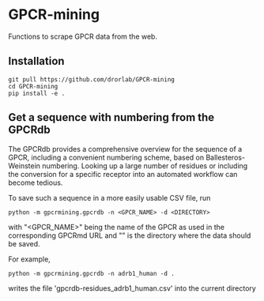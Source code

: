 # GPCR-mining
Functions to scrape GPCR data from the web.

## Installation

    git pull https://github.com/drorlab/GPCR-mining
    cd GPCR-mining
    pip install -e .

## Get a sequence with numbering from the GPCRdb

The GPCRdb provides a comprehensive overview for the sequence of a GPCR, including a convenient numbering scheme, based on Ballesteros-Weinstein numbering.
Looking up a large number of residues or including the conversion for a specific receptor into an automated workflow can become tedious.

To save such a sequence in a more easily usable CSV file, run

    python -m gpcrmining.gpcrdb -n <GPCR_NAME> -d <DIRECTORY>

with "<GPCR_NAME>" being the name of the GPCR as used in the corresponding GPCRmd URL and "<DIRECTORY>" is the directory where the data should be saved.

For example,

    python -m gpcrmining.gpcrdb -n adrb1_human -d .

writes the file 'gpcrdb-residues_adrb1_human.csv' into the current directory


